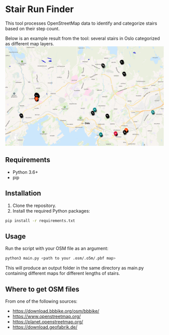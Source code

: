 # Stair Run Finder

This tool processes OpenStreetMap data to identify and categorize stairs based on their step count.

Below is an example result from the tool: several stairs in Oslo categorized as different map layers.
![Map of Oslo with different stairs found by the ](Images/image.png)

## Requirements

- Python 3.6+
- pip

## Installation

1. Clone the repository.
2. Install the required Python packages:

```sh
pip install -r requirements.txt
```

## Usage

Run the script with your OSM file as an argument:
```sh
python3 main.py <path to your .osm/.o5m/.pbf map>
```

This will produce an output folder in the same directory as main.py containing different maps for different lengths of stairs.

## Where to get OSM files

From one of the following sources:
* https://download.bbbike.org/osm/bbbike/
* https://www.openstreetmap.org/
* https://planet.openstreetmap.org/
* https://download.geofabrik.de/
